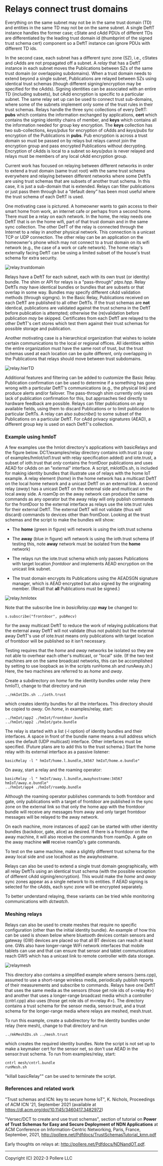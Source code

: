 # Relays connect trust domains

Everything on the same subnet may not be in the same trust domain (TD) and entities in the same TD may not be on the same subnet. A single DeftT instance handles the former case; cState and cAdd PDUs of different TDs are differentiated by the leading trust domain id (thumbprint of the signed trust schema cert) component so a DeftT instance can ignore PDUs with different TD ids. 

 In the second case, each subnet has a different sync zone (SZ), i.e., cStates and cAdds are not propagated off a subnet. A *relay* that has a DeftT instance in each subnet moves the Publications between SZs of the same trust domain (or overlapping subdomains).  When a trust domain needs to extend beyond a single subnet, Publications are relayed between SZs using identical trust schemas (though different signing/encryption may be specified for the cAdds).  Signing identities can be associated with an entire TD (including subsets), but cAdd encryption is specific to a particular subnet. The same relay set up can be used to connect trust sub-domains, where some of the subnets implement only some of the trust rules in their trust schemas. Relays handle the three sync collections of every DeftT: **pubs** which contains the information exchanged by applications, **cert** which contains the signing identity chains of member, and **keys** which contains all the information needed for group key encryption. The **keys** collection has two sub-collections, *keys/pdus* for encryption of cAdds and *keys/pubs* for encryption of the Publications in **pubs**. Pub encryption is across a trust domain so must be passed on by relays but relays cannot join the encryption group and pass encrypted Publications without decrypting. Encryption of cAdds is local to a subnet so *keys/pdus* is never relayed and relays must be members of any local cAdd encryption group.

Current work has focused on relaying between different networks in order to extend a trust domain (same trust root) with the same trust schema everywhere and relaying between different networks where some DeftTs are using trust schemas that are subsets of another trust schema. In this case, it is just a sub-domain that is extended. Relays can filter publications or just pass them through but a “default deny” has been most useful where the trust schema of each DeftT is used.

One motivating case is pictured. A homeowner wants to gain access to their smart home from work, an internet cafe or perhaps from a second home. There must be a relay on each network. In the home, the relay needs one DeftT that is on the home wifi, part of that trust domain and in the same sync collection. The other DefT of the relay is connected through the Internet to a relay in another physical network. This connection is a unicast TCP or UDP connection. The other relay can be an application on the homeowner's phone which may not connect to a trust domain on its wifi network (e.g., the case of a work or cafe network). The home relay's externally facing DeftT can be using a limited subset of the house's trust schema for extra security.

![relay.trustdomain](relay.trustdomain.png)

Relays have a DeftT for each subnet, each with its own trust (or identity) bundle. The shim or API for relays is a "pass-through" *ptps.hpp*. Relay DeftTs *may* have identical bundles or bundles that are subsets or that overlap in some way. Bundles may specify different cAdd validation methods (through sigmgrs). In the Basic Relay, Publications received on each DeftT are published to all other DeftTs. If the trust schemas are **not** identical, publications are validated against the trust schema in the DeftT before publication is attempted; otherwise the (re)validation before publication *may* be skipped. Certificates from each DeftT are relayed to the other DeftT's cert stores which test them against their trust schemas for possible storage and publication.

Another motivating case is a hierarchical organization that wishes to isolate certain communications to the local or regional offices. All identities within the entire organization must have the same root of trust, but the trust schemas used at each location can be quite different, only overlapping in the Publications that relays should move between trust subdomains.

![relay.hierTD](relay.hierTD.png)

Additional features and filtering can be added to customize the Basic Relay. Publication confirmation can be used to determine if a something has gone wrong with a particular DeftT's communications (e.g., the physical link) and produce alerts and/or failover. The pass-through shim currently only uses lack of publication confirmation for this, but approaches tied directly to hardware feedback are possible. Relays can filter publications on any available fields, using them to discard Publications or to limit publication to particular DeftTs. A relay can also *subscribe*() to some subset of the Publications on a particular DeftT. For cAdd privacy signatures (AEAD), a different group key is used on each DeftT's collection.

### Example using hmIoT

A few examples use the hmIot directory's applications with basicRelays and the figure below. DCT/examples/relay directory contains ioth.trust (a copy of examples/hmIot/iot1.trust with relay specification added) and iote.trust, a subset of ioth.trust that *only* contains the frontDoor publications and uses AEAD for cAdds on an "external" interface. A script, mkIotIDs.sh, is included for making identity bundles that illustrate use of relays with the home IoT example. A relay element (*home*) in the home network has a multicast DeftT on the local home network and a unicast DeftT on an external link. A second relay (*away*) has a unicast DeftT on the external side and multicast on the local away side. A roamOp on the away network can produce the same commands as any operator but the away relay will only publish commands for the frontDoor to the external interface as relays use the iote.trust rules for their external DeftT. The external DeftT will not validate (thus will discard) commands to devices other than frontDoor. Looking at the trust schemas and the script to make the bundles will show:

- The **home** (green in figure) wifi network is using the ioth.trust schema

- The **away** (blue in figure) wifi network is using the ioth.trust schema (if testing this, note **away** network must be isolated from the **home** network)

- The relays run the iote.trust schema which only passes Publications with target location  *frontdoor* and implements AEAD encryption on the unicast link subnet.

- The trust domain encrypts its Publications using the AEADSGN signature manager, which is AEAD encrypted but also signed by the originating member. (Recall that **all** Publications must be signed.)

![relay.hmIotex](relay.hmIotex.png)

Note that the subscribe line in *basicRelay.cpp* **may** be changed to:

    s.subscribe("frontdoor", pubRecv)

for the away multicast DeftT to reduce the work of relaying publications that the external away DeftT will not validate (thus not publish) but the external away DeftT's use of iote.trust means only publications with target location of frontdoor will be published so it isn't necessary.

Testing requires that the *home* and *away* networks be isolated so they are not able to overhear each other's multicast, or "local" side. (If the two test machines are on the same broadcast networks, this can be accomplished by setting to use loopback as in the scripts runHome.sh and runAway.sh.) Here, the two machines are referred to as *home* and *away*.

Create a subdirectory on *home* for the identity bundles under relay (here hmIoT), change to that directory and run

```
../mkIotIDs.sh ../ioth.trust
```

which creates identity bundles for all the interfaces. This directory should be copied to *away*. On *home*, in examples/relay, start:

```
../hmIot/app2 ./hmIot/frontdoor.bundle
../hmIot/app2 ./hmIot/gate.bundle
```

The relay is started with a list (-l option) of identity bundles and their interfaces. A space in front of the bundle name means a null address which uses the default (UDP multicast) interface. Other interfaces must be specified. (Future plans are to add this to the trust schema.) Start the home relay with its external interface as a passive listener:

```
basicRelay -l " hmIoT/home.l.bundle,34567 hmIoT/home.e.bundle"
```

On away, start a relay and the roaming operator:

```
basicRelay -l " hmIoT/away.l.bundle,awayhostname:34567 hmIoT/away.e.bundle"
../hmIot/app4 ./hmIoT/roamOp.bundle
```

Although the roaming operator publishes commands to both frontdoor and gate, only publications with a target of frontdoor are published in the sync zone on the external link so that only the home app with the frontdoor bundle will receive any messages from away and only target frontdoor messages will be relayed to the away network. 

On each machine, more instances of app2 can be started with other identity bundles (backdoor, gate, alice) as desired. If there is a frontdoor on the away machine, it will also receive the commands from roamOp. A gate on the away machine **will** receive roamOp's gate commands.

To test on the same machine, make a slightly different trust schema for the away local side and use localhost as the awayhostname.

Relays can also be used to extend a single trust domain geographically, with all relay DeftTs using an identical trust schema (with the possible exception of different cAdd signing/encryption). This would make the *home* and *away* sync zones appear as a single network to its entities. If AEAD signing is selected for the cAdds, each sync zone will be encrypted separately.

To better understand relaying, these variants can be tried while monitoring communications with *dctwatch*.

### Meshing relays

Relays can also be used to create meshes that require no specific configuration (other than the initial identity bundle). An example of how this can be used is shown below where bluetooth devices contain sensors and gateway (GW) devices are placed so that all BT devices can reach at least one. GWs also have longer-range WiFi network interfaces that mobile tablets can use and that can ensure that sensor and tablet communications reach GW5 which has a unicast link to remote controller with data storage.

![relaymesh](relaymesh.jpg)

This directory also contains a simplified example where sensors (sens.cpp), assumed to use a short-range wireless media, periodically publish reports of their measurements and subscribe to commands. Relays have one DeftT that uses the same media as the sensors (those get role ids of s<relay #>) and another that uses a longer-range broadcast media which a controller (cntrl.cpp) also uses (those get role ids of m<relay #>). The directory contains a trust schema for the sensor media, sensor.trust, and a trust schema for the longer-range media where relays are meshed, mesh.trust.

To run this example, create a subdirectory for the identity bundles under relay (here mesh), change to that directory and run

```
../mkMeshIDs.sh ../mesh.trust
```

which creates the required identity bundles. Note the script is not set up to make a keymaker cert for the sensor net, so don't use AEAD in the sensor.trust schema. To run from examples/relay, start:

```
cntrl mesh/cntrl.bundle
runMesh.sh
```

"killall basicRelay"" can be used to terminate the script.

### References and related work

"Trust schemas and ICN: key to secure home IoT", K. Nichols, Proceedings of ACM ICN '21, September 2021 (available at https://dl.acm.org/doi/10.1145/3460417.3482972)

"Versec/DCT to create and use trust schemas", section of tutorial on **Power of Trust Schemas for Easy and Secure Deployment of NDN Applications** at ACM Conference on Information-Centric Networking, Paris, France, September, 2021, http://pollere.net/Pdfdocs/TrustSchemasTutorial_kmn.pdf

Early thoughts on relays at: http://pollere.net/Pdfdocs/NDNandOT.pdf. 

---

Copyright (C) 2022-3 Pollere LLC 
